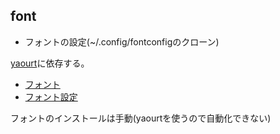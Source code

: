 ## font

* フォントの設定(~/.config/fontconfigのクローン)

[yaourt](https://wiki.archlinuxjp.org/index.php/yaourt)に依存する。

* [フォント](https://wiki.archlinuxjp.org/index.php/%E3%83%95%E3%82%A9%E3%83%B3%E3%83%88)
* [フォント設定](https://wiki.archlinuxjp.org/index.php/%E3%83%95%E3%82%A9%E3%83%B3%E3%83%88%E8%A8%AD%E5%AE%9A)

フォントのインストールは手動(yaourtを使うので自動化できない)

